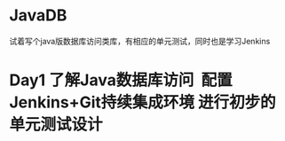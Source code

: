 # JavaDB
试着写个java版数据库访问类库，有相应的单元测试，同时也是学习Jenkins
# Day1 了解Java数据库访问  配置Jenkins+Git持续集成环境 进行初步的单元测试设计
